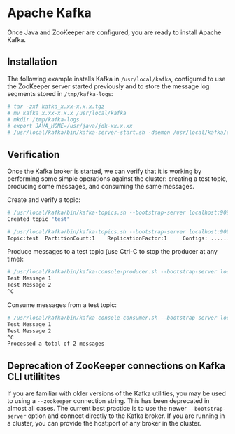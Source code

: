 # Apache Kafka

Once Java and ZooKeeper are configured, you are ready to install Apache Kafka.

## Installation

The following example installs Kafka in `/usr/local/kafka`, configured to use the ZooKeeper server started previously and to store the message log segments stored in `/tmp/kafka-logs`:

```sh
# tar -zxf kafka_x.xx-x.x.x.tgz
# mv kafka_x.xx-x.x.x /usr/local/kafka
# mkdir /tmp/kafka-logs
# export JAVA_HOME=/usr/java/jdk-xx.x.xx
# /usr/local/kafka/bin/kafka-server-start.sh -daemon /usr/local/kafka/config/server.properties
```

## Verification

Once the Kafka broker is started, we can verify that it is working by performing some simple operations against the cluster: creating a test topic, producing some messages, and consuming the same messages.

Create and verify a topic:

```sh
# /usr/local/kafka/bin/kafka-topics.sh --bootstrap-server localhost:9092 --create --replication-factor 1 --partitions 1 --topic test
Created topic "test"

# /usr/local/kafka/bin/kafka-topics.sh --bootstrap-server localhost:9092 --describe --topic test
Topic:test  PartitionCount:1    ReplicationFactor:1     Configs: ........
```

Produce messages to a test topic (use Ctrl-C to stop the producer at any time):

```sh
# /usr/local/kafka/bin/kafka-console-producer.sh --bootstrap-server localhost:9092 --topic test
Test Message 1
Test Message 2
^C
```

Consume messages from a test topic:

```sh
# /usr/local/kafka/bin/kafka-console-consumer.sh --bootstrap-server localhost:9092 --topic test --from-beginning
Test Message 1
Test Message 2
^C
Processed a total of 2 messages
```

## Deprecation of ZooKeeper connections on Kafka CLI utilitites

If you are familiar with older versions of the Kafka utilities, you may be used to using a `--zookeeper` connection string. This has been deprecated in almost
all cases. The current best practice is to use the newer `--bootstrap-server` option and connect directly to the Kafka broker. If you are running in a cluster, you can provide the host:port of any broker in the cluster.
